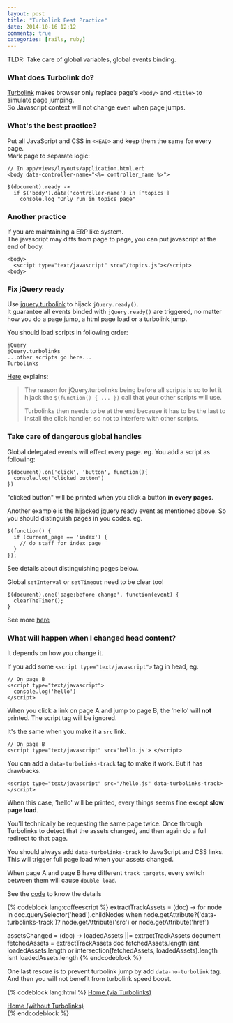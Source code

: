 ```yaml
---
layout: post
title: "Turbolink Best Practice"
date: 2014-10-16 12:12
comments: true
categories: [rails, ruby]
---
```


TLDR: Take care of global variables, global events binding.

### What does Turbolink do?

[Turbolink](https://github.com/rails/turbolinks) 
makes browser only replace page's `<body>` and `<title>` to simulate page jumping.  
So Javascript context will not change even when page jumps.

### What's the best practice?
Put all JavaScript and CSS in `<HEAD>` and keep them the same for every page.  
Mark page to separate logic:

    // In app/views/layouts/application.html.erb
    <body data-controller-name="<%= controller_name %>">

    $(document).ready ->
      if $('body').data('controller-name') in ['topics']
        console.log "Only run in topics page"

### Another practice
If you are maintaining a ERP like system.  
The javascript may diffs from page to page, you can put javascript at the end of body.

    <body>
      <script type="text/javascript" src="/topics.js"></script>
    <body>

### Fix jQuery ready
Use [jquery.turbolink](https://coderwall.com/p/ypzfdw/faster-page-loads-with-turbolinks)
to hijack `jQuery.ready()`.  
It guarantee all events binded with `jQuery.ready()` are triggered, 
no matter how you do a page jump, a html page load or  a turbolink jump.

You should load scripts in following order:

    jQuery
    jQuery.turbolinks
    ...other scripts go here...
    Turbolinks

[Here](https://coderwall.com/p/ypzfdw/faster-page-loads-with-turbolinks) explains: 

> The reason for jQuery.turbolinks being before all scripts is so to let
> it hijack the `$(function() { ... })` call that your other scripts will use.
>
> Turbolinks then needs to be at the end because it has to be the last
> to install the click handler, so not to interfere with other scripts.

### Take care of dangerous global handles
Global delegated events will effect every page.
eg. You add a script as following:

    $(document).on('click', 'button', function(){
      console.log("clicked button")
    })

"clicked button" will be printed when you click a button **in every pages**.

Another example is the hijacked jquery ready event as mentioned above.
So you should distinguish pages in you codes. eg.

    $(function() {
      if (current_page == 'index') {
        // do staff for index page
      }
    });

See details about distinguishing pages below.

Global `setInterval` or `setTimeout` need to be clear too! 

    $(document).one('page:before-change', function(event) {
      clearTheTimer();
    }

See more [here](http://staal.io/blog/2013/01/18/dangers-of-turbolinks/)

### What will happen when I changed head content?

It depends on how you change it.

If you add some `<script type="text/javascript">` tag in head, eg.

    // On page B
    <script type="text/javascript">
      console.log('hello')
    </script>

When you click a link on page A and jump to page B, the 'hello' will **not** printed.
The script tag will be ignored.

It's the same when you make it a `src` link.

    // On page B
    <script type="text/javascript" src='hello.js'> </script>

You can add a `data-turbolinks-track` tag to make it work. But it has drawbacks.

    <script type="text/javascript" src="/hello.js" data-turbolinks-track></script>

When this case, 'hello' will be printed,
every things seems fine except **slow page load**.

You'll technically be requesting the same page twice.
Once through Turbolinks to detect that the assets changed,
and then again do a full redirect to that page.

You should always add `data-turbolinks-track` to JavaScript and CSS links.
This will trigger full page load when your assets changed.

When page A and page B have different `track targets`,
every switch between them will cause `double load`.

See the [code](https://github.com/rails/turbolinks/blob/master/lib%2Fassets%2Fjavascripts%2Fturbolinks.js.coffee#L231)
to know the details

{% codeblock lang:coffeescript %}
extractTrackAssets = (doc) ->
  for node in doc.querySelector('head').childNodes when node.getAttribute?('data-turbolinks-track')?
    node.getAttribute('src') or node.getAttribute('href')

assetsChanged = (doc) ->
  loadedAssets ||= extractTrackAssets document
  fetchedAssets  = extractTrackAssets doc
  fetchedAssets.length isnt loadedAssets.length or intersection(fetchedAssets, loadedAssets).length isnt loadedAssets.length
{% endcodeblock %}

One last rescue is to prevent turbolink jump by add `data-no-turbolink` tag.
And then you will not benefit from turbolink speed boost.

{% codeblock lang:html %}
<a href="/">Home (via Turbolinks)</a>
<div id="some-div" data-no-turbolink>
  <a href="/">Home (without Turbolinks)</a>
</div>
{% endcodeblock %}
